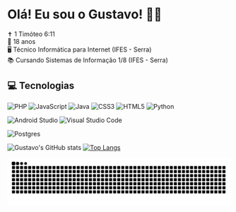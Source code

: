 # Olá! Eu sou o Gustavo! 👋🏻
✝ 1 Timóteo 6:11 <br>
🔰 18 anos <br>
🖥 Técnico Informática para Internet (IFES - Serra) <br>
📚 Cursando Sistemas de Informação 1/8 (IFES - Serra)



## 💻 Tecnologias
![PHP](https://img.shields.io/badge/php-%23777BB4.svg?style=for-the-badge&logo=php&logoColor=white)
![JavaScript](https://img.shields.io/badge/javascript-%23323330.svg?style=for-the-badge&logo=javascript&logoColor=%23F7DF1E)
![Java](https://img.shields.io/badge/java-%23ED8B00.svg?style=for-the-badge&logo=openjdk&logoColor=white)
![CSS3](https://img.shields.io/badge/css3-%231572B6.svg?style=for-the-badge&logo=css3&logoColor=white)
![HTML5](https://img.shields.io/badge/html5-%23E34F26.svg?style=for-the-badge&logo=html5&logoColor=white)
![Python](https://img.shields.io/badge/python-3670A0?style=for-the-badge&logo=python&logoColor=ffdd54)

![Android Studio](https://img.shields.io/badge/android%20studio-346ac1?style=for-the-badge&logo=android%20studio&logoColor=white)
![Visual Studio Code](https://img.shields.io/badge/Visual%20Studio%20Code-0078d7.svg?style=for-the-badge&logo=visual-studio-code&logoColor=white)

![Postgres](https://img.shields.io/badge/postgres-%23316192.svg?style=for-the-badge&logo=postgresql&logoColor=white)

![Gustavo's GitHub stats](https://github-readme-stats.vercel.app/api?username=GustavoACaetano&show_icons=true&theme=tokyonight&rank_icon=github) [![Top Langs](https://github-readme-stats.vercel.app/api/top-langs/?username=GustavoACaetano&layout=donut&theme=tokyonight)](https://github.com/anuraghazra/github-readme-stats)


<picture>
  <source media="(prefers-color-scheme: dark)" srcset="https://raw.githubusercontent.com/GustavoACaetano/GustavoACaetano/output/github-contribution-grid-snake-dark.svg">
  <source media="(prefers-color-scheme: light)" srcset="https://raw.githubusercontent.com/GustavoACaetano/GustavoACaetano/output/github-contribution-grid-snake-dark.svg">
  <img alt="github contribution grid snake animation" src="https://raw.githubusercontent.com/GustavoACaetano/GustavoACaetano/output/github-contribution-grid-snake.svg">
</picture>
